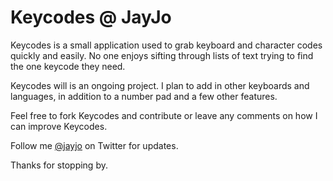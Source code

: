 Keycodes @ JayJo
======

Keycodes is a small application used to grab keyboard and character codes quickly and easily. No one enjoys sifting through lists of text trying to find the one keycode they need.

Keycodes will is an ongoing project. I plan to add in other keyboards and languages, in addition to a number pad and a few other features.

Feel free to fork Keycodes and contribute or leave any comments on how I can improve Keycodes.

Follow me [@jayjo](http://twitter.com/jayjo) on Twitter for updates.

Thanks for stopping by.
